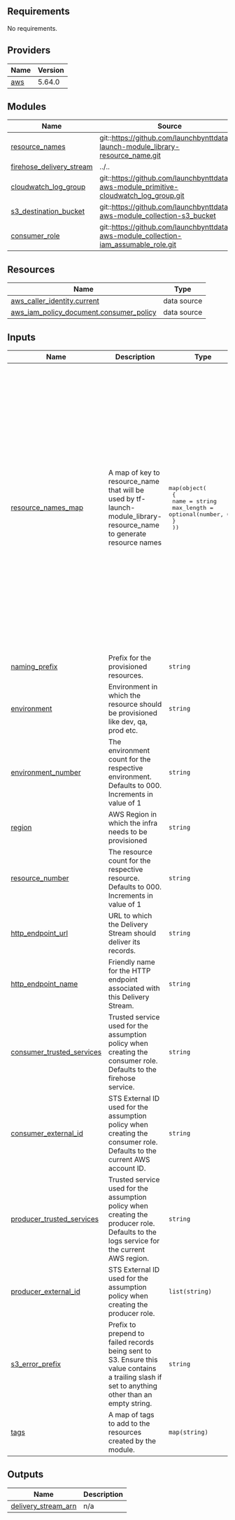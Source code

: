 <!-- BEGINNING OF PRE-COMMIT-TERRAFORM DOCS HOOK -->
## Requirements

No requirements.

## Providers

| Name | Version |
|------|---------|
| <a name="provider_aws"></a> [aws](#provider\_aws) | 5.64.0 |

## Modules

| Name | Source | Version |
|------|--------|---------|
| <a name="module_resource_names"></a> [resource\_names](#module\_resource\_names) | git::https://github.com/launchbynttdata/tf-launch-module_library-resource_name.git | 1.0.0 |
| <a name="module_firehose_delivery_stream"></a> [firehose\_delivery\_stream](#module\_firehose\_delivery\_stream) | ../.. | n/a |
| <a name="module_cloudwatch_log_group"></a> [cloudwatch\_log\_group](#module\_cloudwatch\_log\_group) | git::https://github.com/launchbynttdata/tf-aws-module_primitive-cloudwatch_log_group.git | 1.0.0 |
| <a name="module_s3_destination_bucket"></a> [s3\_destination\_bucket](#module\_s3\_destination\_bucket) | git::https://github.com/launchbynttdata/tf-aws-module_collection-s3_bucket | 1.0.0 |
| <a name="module_consumer_role"></a> [consumer\_role](#module\_consumer\_role) | git::https://github.com/launchbynttdata/tf-aws-module_collection-iam_assumable_role.git | 1.0.0 |

## Resources

| Name | Type |
|------|------|
| [aws_caller_identity.current](https://registry.terraform.io/providers/hashicorp/aws/latest/docs/data-sources/caller_identity) | data source |
| [aws_iam_policy_document.consumer_policy](https://registry.terraform.io/providers/hashicorp/aws/latest/docs/data-sources/iam_policy_document) | data source |

## Inputs

| Name | Description | Type | Default | Required |
|------|-------------|------|---------|:--------:|
| <a name="input_resource_names_map"></a> [resource\_names\_map](#input\_resource\_names\_map) | A map of key to resource\_name that will be used by tf-launch-module\_library-resource\_name to generate resource names | <pre>map(object(<br>    {<br>      name       = string<br>      max_length = optional(number, 60)<br>    }<br>  ))</pre> | <pre>{<br>  "consumer_policy": {<br>    "max_length": 60,<br>    "name": "cnsmr-plcy"<br>  },<br>  "consumer_role": {<br>    "max_length": 60,<br>    "name": "cnsmr-role"<br>  },<br>  "delivery_stream": {<br>    "max_length": 60,<br>    "name": "ds"<br>  },<br>  "log_group": {<br>    "max_length": 60,<br>    "name": "lg"<br>  },<br>  "producer_policy": {<br>    "max_length": 60,<br>    "name": "prdcr-plcy"<br>  },<br>  "producer_role": {<br>    "max_length": 60,<br>    "name": "prdcr-role"<br>  },<br>  "s3": {<br>    "max_length": 63,<br>    "name": "s3"<br>  },<br>  "subscription_filter": {<br>    "max_length": 60,<br>    "name": "sub-fltr"<br>  }<br>}</pre> | no |
| <a name="input_naming_prefix"></a> [naming\_prefix](#input\_naming\_prefix) | Prefix for the provisioned resources. | `string` | `"platform"` | no |
| <a name="input_environment"></a> [environment](#input\_environment) | Environment in which the resource should be provisioned like dev, qa, prod etc. | `string` | `"dev"` | no |
| <a name="input_environment_number"></a> [environment\_number](#input\_environment\_number) | The environment count for the respective environment. Defaults to 000. Increments in value of 1 | `string` | `"000"` | no |
| <a name="input_region"></a> [region](#input\_region) | AWS Region in which the infra needs to be provisioned | `string` | `"us-east-2"` | no |
| <a name="input_resource_number"></a> [resource\_number](#input\_resource\_number) | The resource count for the respective resource. Defaults to 000. Increments in value of 1 | `string` | `"000"` | no |
| <a name="input_http_endpoint_url"></a> [http\_endpoint\_url](#input\_http\_endpoint\_url) | URL to which the Delivery Stream should deliver its records. | `string` | n/a | yes |
| <a name="input_http_endpoint_name"></a> [http\_endpoint\_name](#input\_http\_endpoint\_name) | Friendly name for the HTTP endpoint associated with this Delivery Stream. | `string` | n/a | yes |
| <a name="input_consumer_trusted_services"></a> [consumer\_trusted\_services](#input\_consumer\_trusted\_services) | Trusted service used for the assumption policy when creating the consumer role. Defaults to the firehose service. | `string` | `null` | no |
| <a name="input_consumer_external_id"></a> [consumer\_external\_id](#input\_consumer\_external\_id) | STS External ID used for the assumption policy when creating the consumer role. Defaults to the current AWS account ID. | `string` | `null` | no |
| <a name="input_producer_trusted_services"></a> [producer\_trusted\_services](#input\_producer\_trusted\_services) | Trusted service used for the assumption policy when creating the producer role. Defaults to the logs service for the current AWS region. | `string` | `null` | no |
| <a name="input_producer_external_id"></a> [producer\_external\_id](#input\_producer\_external\_id) | STS External ID used for the assumption policy when creating the producer role. | `list(string)` | `null` | no |
| <a name="input_s3_error_prefix"></a> [s3\_error\_prefix](#input\_s3\_error\_prefix) | Prefix to prepend to failed records being sent to S3. Ensure this value contains a trailing slash if set to anything other than an empty string. | `string` | `""` | no |
| <a name="input_tags"></a> [tags](#input\_tags) | A map of tags to add to the resources created by the module. | `map(string)` | `{}` | no |

## Outputs

| Name | Description |
|------|-------------|
| <a name="output_delivery_stream_arn"></a> [delivery\_stream\_arn](#output\_delivery\_stream\_arn) | n/a |
<!-- END OF PRE-COMMIT-TERRAFORM DOCS HOOK -->
